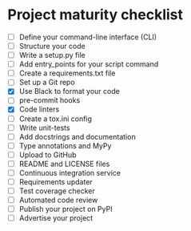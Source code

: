 # Project maturity checklist
- [ ] Define your command-line interface (CLI)
- [ ] Structure your code
- [ ] Write a setup.py file
- [ ] Add entry_points for your script command
- [ ] Create a requirements.txt file
- [ ] Set up a Git repo
- [x] Use Black to format your code
- [ ] pre-commit hooks
- [x] Code linters
- [ ] Create a tox.ini config
- [ ] Write unit-tests
- [ ] Add docstrings and documentation
- [ ] Type annotations and MyPy
- [ ] Upload to GitHub
- [ ] README and LICENSE files
- [ ] Continuous integration service
- [ ] Requirements updater
- [ ] Test coverage checker
- [ ] Automated code review
- [ ] Publish your project on PyPI
- [ ] Advertise your project

